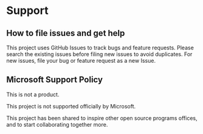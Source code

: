 # Support

## How to file issues and get help

This project uses GitHub Issues to track bugs and feature requests. Please search the existing
issues before filing new issues to avoid duplicates. For new issues, file your bug or
feature request as a new Issue.

## Microsoft Support Policy

This is not a product.

This project is not supported officially by Microsoft.

This project has been shared to inspire other open source programs offices, and to start collaborating together more.
